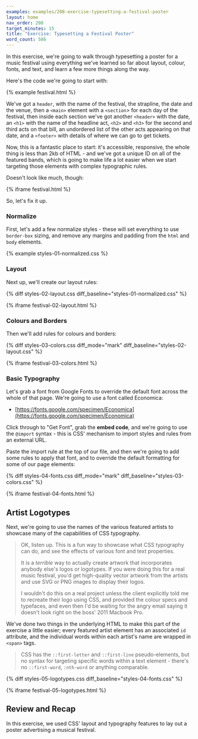 ```yaml
---
examples: examples/208-exercise-typesetting-a-festival-poster
layout: home
nav_order: 208
target_minutes: 15
title: "Exercise: Typesetting a Festival Poster"
word_count: 586
---
```

In this exercise, we're going to walk through typesetting a poster for a music festival using everything we've learned so far about layout, colour, fonts, and text, and learn a few more things along the way.

Here's the code we're going to start with:

{% example festival.html %}

We've got a `header`, with the name of the festival, the strapline, the date and the venue, then a `<main>` element with a `<section`> for each day of the festival, then inside each section we've got another `<header>` with the date, an `<h1>` with the name of the headline act, `<h2>` and `<h3>` for the second and third acts on that bill, an undordered list of the other acts appearing on that date, and a `<footer>` with details of where we can go to get tickets.

Now, this is a fantastic place to start: it's accessible, responsive, the whole thing is less than 2kb of HTML - and we've got a unique ID on all of the featured bands, which is going to make life a lot easier when we start targeting those elements with complex typographic rules.

Doesn't look like much, though:

{% iframe festival.html %}

So, let's fix it up. 

### Normalize

First, let's add a few normalize styles - these will set everything to use `border-box` sizing, and remove any margins and padding from the `html` and `body` elements.

{% example styles-01-normalized.css %}

### Layout

Next up, we'll create our layout rules:

{% diff styles-02-layout.css diff_baseline="styles-01-normalized.css" %}

{% iframe festival-02-layout.html %}

### Colours and Borders

Then we'll add rules for colours and borders:

{% diff styles-03-colors.css diff_mode="mark" diff_baseline="styles-02-layout.css" %}

 {% iframe festival-03-colors.html %}

### Basic Typography

Let's grab a font from Google Fonts to override the default font across the whole of that page. We're going to use a font called Economica:

* [https://fonts.google.com/specimen/Economica](https://fonts.google.com/specimen/Economica)

Click through to "Get Font", grab the **embed code**, and we're going to use the `@import` syntax - this is CSS' mechanism to import styles and rules from an external URL.

Paste the import rule at the top of our file, and then we're going to add some rules to apply that font, and to override the default formatting for some of our page elements:

{% diff styles-04-fonts.css diff_mode="mark" diff_baseline="styles-03-colors.css" %}

{% iframe festival-04-fonts.html %}

## Artist Logotypes

Next, we're going to use the names of the various featured artists to showcase many of the capabilities of CSS typography.

> OK, listen up. This is a fun way to showcase what CSS typography can do, and see the effects of various font and text properties.
>
> It is a *terrible* way to actually create artwork that incorporates anybody else's logos or logotypes. If you were doing this for a real music festival, you'd get high-quality vector artwork from the artists and use SVG or PNG images to display their logos.
>
> I wouldn't do this on a real project unless the client explicitly told me to recreate their logo using CSS, and provided the colour specs and typefaces, and even then I'd be waiting for the angry email saying it doesn't look right on the boss' 2011 Macbook Pro.

We've done two things in the underlying HTML to make this part of the exercise a little easier; every featured artist element has an associated `id` attribute, and the individual words within each artist's name are wrapped in `<span>` tags.

> CSS has the `::first-letter` and `::first-line` pseudo-elements, but no syntax for targeting specific words within a text element - there's no `::first-word`, `:nth-word` or anything comparable.

{% diff styles-05-logotypes.css diff_baseline="styles-04-fonts.css" %}

{% iframe festival-05-logotypes.html %}

## Review and Recap

In this exercise, we used CSS' layout and typography features to lay out a poster advertising a musical festival.



















